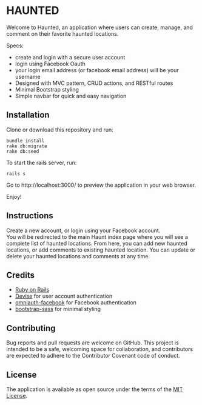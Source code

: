 # HAUNTED

Welcome to Haunted, an application where users can create, manage, and comment on their favorite haunted locations.

Specs:
- create and login with a secure user account
- login using Facebook Oauth
- your login email address (or facebook email address) will be your username
- Designed with MVC pattern, CRUD actions, and RESTful routes
- Minimal Bootstrap styling
- Simple navbar for quick and easy navigation

## Installation

Clone or download this repository and run:

```
bundle install
rake db:migrate
rake db:seed
```

To start the rails server, run:
```
rails s
```
Go to http://localhost:3000/ to preview the application in your web browser.

Enjoy!

## Instructions

Create a new account, or login using your Facebook account.  
You will be redirected to the main Haunt index page where you will see a complete list of haunted locations.
From here, you can add new haunted locations, or add comments to existing haunted location.
You can update or delete your haunted locations and comments at any time.

## Credits

- [Ruby on Rails](https://rubyonrails.org/)
- [Devise](https://github.com/plataformatec/devise/blob/master/README.md) for user account authentication
- [omniauth-facebook](https://github.com/mkdynamic/omniauth-facebook) for Facebook authentication
- [bootstrap-sass](https://github.com/twbs/bootstrap-sass) for minimal styling


## Contributing

Bug reports and pull requests are welcome on GitHub. This project is intended to be a safe, welcoming space for collaboration, and contributors are expected to adhere to the Contributor Covenant code of conduct.

## License

The application is available as open source under the terms of the [MIT License](https://github.com/SilverBright/Haunted-App/blob/add-license-1/LICENSE).
